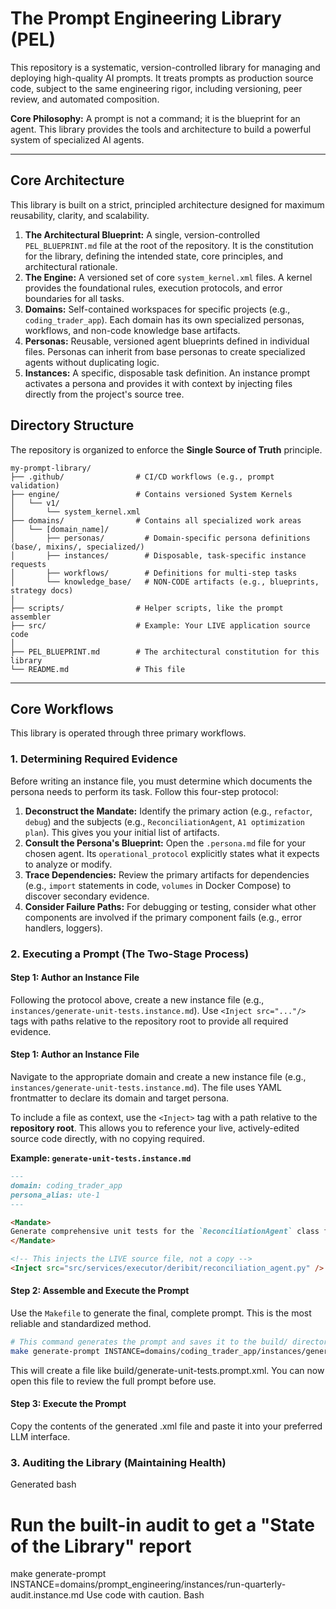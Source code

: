 # The Prompt Engineering Library (PEL)

This repository is a systematic, version-controlled library for managing and deploying high-quality AI prompts. It treats prompts as production source code, subject to the same engineering rigor, including versioning, peer review, and automated composition.

**Core Philosophy:** A prompt is not a command; it is the blueprint for an agent. This library provides the tools and architecture to build a powerful system of specialized AI agents.

---

## Core Architecture

This library is built on a strict, principled architecture designed for maximum reusability, clarity, and scalability.

1.  **The Architectural Blueprint:** A single, version-controlled `PEL_BLUEPRINT.md` file at the root of the repository. It is the constitution for the library, defining the intended state, core principles, and architectural rationale.
2.  **The Engine:** A versioned set of core `system_kernel.xml` files. A kernel provides the foundational rules, execution protocols, and error boundaries for all tasks.
3.  **Domains:** Self-contained workspaces for specific projects (e.g., `coding_trader_app`). Each domain has its own specialized personas, workflows, and non-code knowledge base artifacts.
4.  **Personas:** Reusable, versioned agent blueprints defined in individual files. Personas can inherit from base personas to create specialized agents without duplicating logic.
5.  **Instances:** A specific, disposable task definition. An instance prompt activates a persona and provides it with context by injecting files directly from the project's source tree.

## Directory Structure

The repository is organized to enforce the **Single Source of Truth** principle.

```
my-prompt-library/
├── .github/                # CI/CD workflows (e.g., prompt validation)
├── engine/                 # Contains versioned System Kernels
│   └── v1/
│       └── system_kernel.xml
├── domains/                # Contains all specialized work areas
│   └── [domain_name]/
│       ├── personas/         # Domain-specific persona definitions (base/, mixins/, specialized/)
│       ├── instances/        # Disposable, task-specific instance requests
│       ├── workflows/        # Definitions for multi-step tasks
│       └── knowledge_base/   # NON-CODE artifacts (e.g., blueprints, strategy docs)
│
├── scripts/                # Helper scripts, like the prompt assembler
├── src/                    # Example: Your LIVE application source code
│
├── PEL_BLUEPRINT.md        # The architectural constitution for this library
└── README.md               # This file
```

---

## Core Workflows

This library is operated through three primary workflows.

### 1. Determining Required Evidence

Before writing an instance file, you must determine which documents the persona needs to perform its task. Follow this four-step protocol:

1.  **Deconstruct the Mandate:** Identify the primary action (e.g., `refactor`, `debug`) and the subjects (e.g., `ReconciliationAgent`, `A1 optimization plan`). This gives you your initial list of artifacts.
2.  **Consult the Persona's Blueprint:** Open the `.persona.md` file for your chosen agent. Its `operational_protocol` explicitly states what it expects to analyze or modify.
3.  **Trace Dependencies:** Review the primary artifacts for dependencies (e.g., `import` statements in code, `volumes` in Docker Compose) to discover secondary evidence.
4.  **Consider Failure Paths:** For debugging or testing, consider what other components are involved if the primary component fails (e.g., error handlers, loggers).

### 2. Executing a Prompt (The Two-Stage Process)

#### Step 1: Author an Instance File

Following the protocol above, create a new instance file (e.g., `instances/generate-unit-tests.instance.md`). Use `<Inject src="..."/>` tags with paths relative to the repository root to provide all required evidence.

#### Step 1: Author an Instance File

Navigate to the appropriate domain and create a new instance file (e.g., `instances/generate-unit-tests.instance.md`). The file uses YAML frontmatter to declare its domain and target persona.

To include a file as context, use the `<Inject>` tag with a path relative to the **repository root**. This allows you to reference your live, actively-edited source code directly, with no copying required.

**Example: `generate-unit-tests.instance.md`**
```markdown
---
domain: coding_trader_app
persona_alias: ute-1
---

<Mandate>
Generate comprehensive unit tests for the `ReconciliationAgent` class found in the provided source code.
</Mandate>

<!-- This injects the LIVE source file, not a copy -->
<Inject src="src/services/executor/deribit/reconciliation_agent.py" />
```

#### Step 2: Assemble and Execute the Prompt

Use the `Makefile` to generate the final, complete prompt. This is the most reliable and standardized method.


```bash
# This command generates the prompt and saves it to the build/ directory
make generate-prompt INSTANCE=domains/coding_trader_app/instances/generate-unit-tests.instance.md
```

This will create a file like build/generate-unit-tests.prompt.xml. You can now open this file to review the full prompt before use.

#### Step 3: Execute the Prompt
Copy the contents of the generated .xml file and paste it into your preferred LLM interface.

### 3. Auditing the Library (Maintaining Health)
<!-- ... This section is correct, but update the script version for consistency ... -->
Generated bash
# Run the built-in audit to get a "State of the Library" report
make generate-prompt INSTANCE=domains/prompt_engineering/instances/run-quarterly-audit.instance.md
Use code with caution.
Bash
